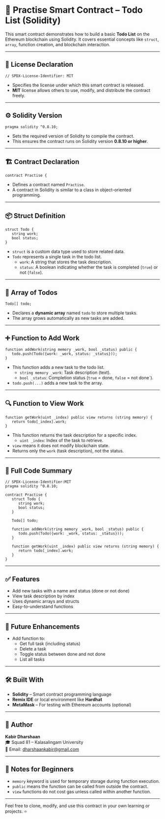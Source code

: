 # 🧠 Practise Smart Contract – Todo List (Solidity)

This smart contract demonstrates how to build a basic **Todo List** on the Ethereum blockchain using Solidity. It covers essential concepts like `struct`, `array`, function creation, and blockchain interaction.

---

## 📜 License Declaration

```solidity
// SPDX-License-Identifier: MIT
```
- Specifies the license under which this smart contract is released.
- **MIT** license allows others to use, modify, and distribute the contract freely.

---

## ⚙️ Solidity Version

```solidity
pragma solidity ^0.8.10;
```
- Sets the required version of Solidity to compile the contract.
- This ensures the contract runs on Solidity version **0.8.10 or higher**.

---

## 🏗️ Contract Declaration

```solidity
contract Practise {
```
- Defines a contract named `Practise`.
- A contract in Solidity is similar to a class in object-oriented programming.

---

## 📦 Struct Definition

```solidity
struct Todo {
   string work;
   bool status;
}
```
- `struct` is a custom data type used to store related data.
- `Todo` represents a single task in the todo list.
  - `work`: A string that stores the task description.
  - `status`: A boolean indicating whether the task is completed (`true`) or not (`false`).

---

## 🧰 Array of Todos

```solidity
Todo[] todo;
```
- Declares a **dynamic array** named `todo` to store multiple tasks.
- The array grows automatically as new tasks are added.

---

## ➕ Function to Add Work

```solidity
function addWork(string memory _work, bool _status) public {
   todo.push(Todo({work: _work, status: _status}));
}
```
- This function adds a new task to the todo list.
  - `string memory _work`: Task description (text).
  - `bool _status`: Completion status (`true` = done, `false` = not done`).
- `todo.push(...)` adds a new task to the array.

---

## 🔍 Function to View Work

```solidity
function getWork(uint _index) public view returns (string memory) {
   return todo[_index].work;
}
```
- This function returns the task description for a specific index.
  - `uint _index`: Index of the task to retrieve.
- `view` means it does not modify blockchain state.
- Returns only the `work` (task description), not the status.

---

## 🧾 Full Code Summary

```solidity
// SPDX-License-Identifier:MIT
pragma solidity ^0.8.10;

contract Practise {
   struct Todo {
      string work;
      bool status;
   }

   Todo[] todo;

   function addWork(string memory _work, bool _status) public {
      todo.push(Todo({work: _work, status: _status}));
   }

   function getWork(uint _index) public view returns (string memory) {
      return todo[_index].work;
   }
}
```

---

## ✅ Features

+ Add new tasks with a name and status (done or not done)
+ View task description by index
+ Uses dynamic arrays and structs
+ Easy-to-understand functions

---

## 🔮 Future Enhancements

+ Add function to:
  - Get full task (including status)
  - Delete a task
  - Toggle status between done and not done
  - List all tasks

---

## 🛠 Built With

+ **Solidity** – Smart contract programming language
+ **Remix IDE** or local environment like **Hardhat**
+ **MetaMask** – For testing with Ethereum accounts (optional)

---

## 🙌 Author

**Kabir Dharshaan**  
🎓 Squad 81 – Kalasalingam University  
📧 Email: dharshaankabir@gmail.com 

---

## 🧠 Notes for Beginners

+ `memory` keyword is used for temporary storage during function execution.
+ `public` means the function can be called from outside the contract.
+ `view` functions do not cost gas unless called within another function.

---

Feel free to clone, modify, and use this contract in your own learning or projects. ⭐️